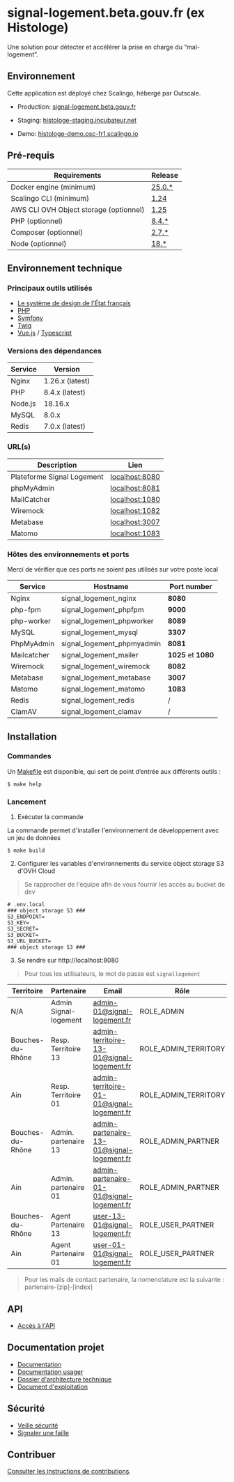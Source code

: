 # signal-logement.beta.gouv.fr (ex Histologe)

Une solution pour détecter et accélérer la prise en charge du “mal-logement”.

## Environnement

Cette application est déployé chez Scalingo, hébergé par Outscale.

- Production: [signal-logement.beta.gouv.fr](https://signal-logement.beta.gouv.fr)

- Staging: [histologe-staging.incubateur.net](https://histologe-staging.incubateur.net)

- Demo: [histologe-demo.osc-fr1.scalingo.io](https://histologe-demo.osc-fr1.scalingo.io)

## Pré-requis

| Requirements                           | Release                                                                            |
|----------------------------------------|------------------------------------------------------------------------------------|
| Docker engine (minimum)                | [25.0.*](https://www.docker.com/)                                                  |
| Scalingo CLI (minimum)                 | [1.24](https://doc.scalingo.com/platform/cli/start)                                |
| AWS CLI OVH Object storage (optionnel) | [1.25](https://docs.ovh.com/fr/storage/s3/debuter-avec-s3/#utilisation-de-aws-cli) |
| PHP (optionnel)                        | [8.4.*](https://www.php.net/)                                                      |
| Composer (optionnel)                   | [2.7.*](https://getcomposer.org/download/)                                         |
| Node (optionnel)                       | [18.*](https://nodejs.org/en/)                                                     |

## Environnement technique
### Principaux outils utilisés
* [Le système de design de l'État français](https://www.systeme-de-design.gouv.fr/)
* [PHP](https://www.php.net/)
* [Symfony](https://symfony.com/)
* [Twig](https://twig.symfony.com/)
* [Vue.js](https://vuejs.org/) / [Typescript](https://www.typescriptlang.org/)

### Versions des dépendances

| Service | Version         |
|---------|-----------------|
| Nginx   | 1.26.x (latest) |
| PHP     | 8.4.x (latest)  |
| Node.js | 18.16.x         |
| MySQL   | 8.0.x           |
| Redis   | 7.0.x (latest)  |

### URL(s)

| Description                | Lien                                    |
|----------------------------|-----------------------------------------|
| Plateforme Signal Logement | [localhost:8080](http://localhost:8080) |
| phpMyAdmin                 | [localhost:8081](http://localhost:8081) |
| MailCatcher                | [localhost:1080](http://localhost:1080) |
| Wiremock                   | [localhost:1082](http://localhost:1082) |
| Metabase                   | [localhost:3007](http://localhost:3007) |
| Matomo                     | [localhost:1083](http://localhost:1083) |

### Hôtes des environnements et ports

Merci de vérifier que ces ports ne soient pas utilisés sur votre poste local

| Service     | Hostname                   | Port number          |
|-------------|----------------------------|----------------------|
| Nginx       | signal_logement_nginx      | **8080**             |
| php-fpm     | signal_logement_phpfpm     | **9000**             |
| php-worker  | signal_logement_phpworker  | **8089**             |
| MySQL       | signal_logement_mysql      | **3307**             |
| PhpMyAdmin  | signal_logement_phpmyadmin | **8081**             |
| Mailcatcher | signal_logement_mailer     | **1025** et **1080** |
| Wiremock    | signal_logement_wiremock   | **8082**             |
| Metabase    | signal_logement_metabase   | **3007**             |
| Matomo      | signal_logement_matomo     | **1083**             |
| Redis       | signal_logement_redis      | /                    |
| ClamAV      | signal_logement_clamav     | /                    |

## Installation

### Commandes

Un [Makefile](Makefile) est disponible, qui sert de point d’entrée aux différents outils :

```
$ make help
```

### Lancement

1. Exécuter la commande

La commande permet d'installer l'environnement de développement avec un jeu de données

```
$ make build
```

2. Configurer les variables d'environnements du service object storage S3 d'OVH Cloud

> Se rapprocher de l'équipe afin de vous fournir les accès au bucket de dev

```
# .env.local
### object storage S3 ###
S3_ENDPOINT=
S3_KEY=
S3_SECRET=
S3_BUCKET=
S3_URL_BUCKET=
### object storage S3 ###
```

3. Se rendre sur http://localhost:8080

> Pour tous les utilisateurs, le mot de passe est `signallogement`

| Territoire       | Partenaire            | Email                                     | Rôle                 |
|------------------|-----------------------|-------------------------------------------|----------------------|
| N/A              | Admin Signal-logement | admin-01@signal-logement.fr               | ROLE_ADMIN           |
| Bouches-du-Rhône | Resp. Territoire 13   | admin-territoire-13-01@signal-logement.fr | ROLE_ADMIN_TERRITORY |
| Ain              | Resp. Territoire 01   | admin-territoire-01-01@signal-logement.fr | ROLE_ADMIN_TERRITORY |
| Bouches-du-Rhône | Admin. partenaire 13  | admin-partenaire-13-01@signal-logement.fr | ROLE_ADMIN_PARTNER   |
| Ain              | Admin. partenaire 01  | admin-partenaire-01-01@signal-logement.fr | ROLE_ADMIN_PARTNER   |
| Bouches-du-Rhône | Agent Partenaire 13   | user-13-01@signal-logement.fr             | ROLE_USER_PARTNER    |
| Ain              | Agent Partenaire 01   | user-01-01@signal-logement.fr             | ROLE_USER_PARTNER    |

> Pour les mails de contact partenaire, la nomenclature est la suivante : partenaire-[zip]-[index]

## API

- [Accès à l'API](./docs/API.md)

## Documentation projet

- [Documentation](https://github.com/MTES-MCT/histologe/wiki)
- [Documentation usager](https://documentation.signal-logement.beta.gouv.fr/)
- [Dossier d'architecture technique](./docs/ARCHITECTURE.md)
- [Document d'exploitation](./docs/EXPLOITATION.md)

## Sécurité

- [Veille sécurité](./docs/SECURITY.md)
- [Signaler une faille](./docs/SECURITY.md#signaler-une-faille)

## Contribuer

[Consulter les instructions de contributions](./docs/CONTRIBUTING.md).
